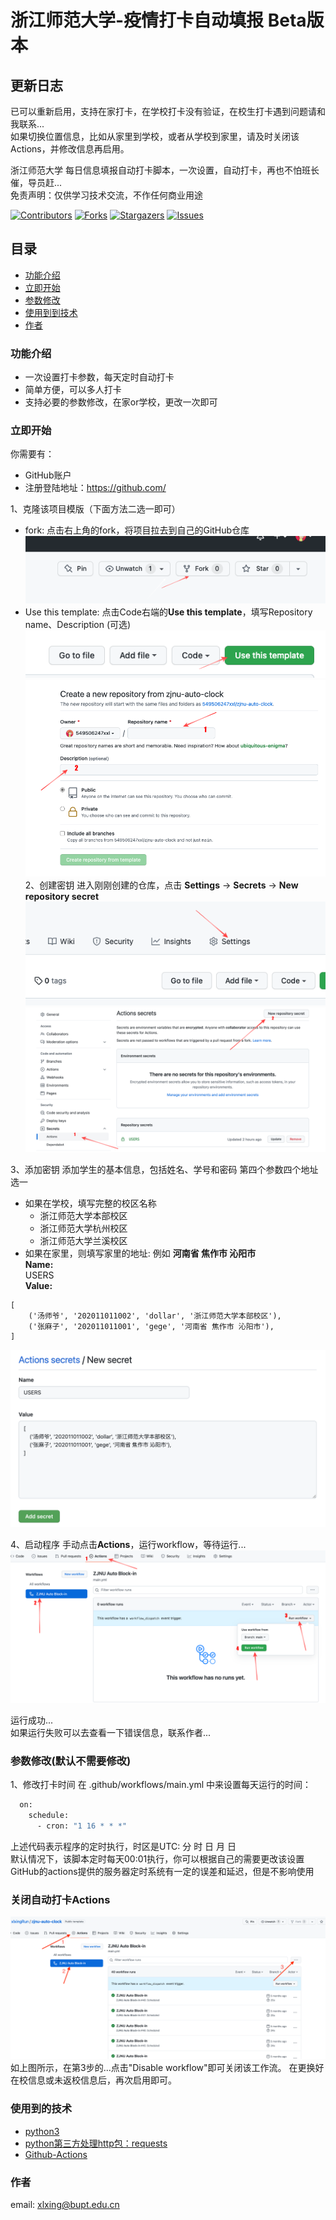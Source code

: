 # 浙江师范大学-疫情打卡自动填报 Beta版本
## 更新日志
已可以重新启用，支持在家打卡，在学校打卡没有验证，在校生打卡遇到问题请和我联系...  
如果切换位置信息，比如从家里到学校，或者从学校到家里，请及时关闭该Actions，并修改信息再启用。

浙江师范大学 每日信息填报自动打卡脚本，一次设置，自动打卡，再也不怕班长催，导员赶...</br>
免责声明：仅供学习技术交流，不作任何商业用途 </br>

<!-- PROJECT SHIELDS -->

[![Contributors][contributors-shield]][contributors-url]
[![Forks][forks-shield]][forks-url]
[![Stargazers][stars-shield]][stars-url]
[![Issues][issues-shield]][issues-url]

 
## 目录

- [功能介绍](#功能介绍)
- [立即开始](#立即开始)
- [参数修改](#参数修改)
- [使用到到技术](#使用到的技术)
- [作者](#作者)

### 功能介绍
- 一次设置打卡参数，每天定时自动打卡
- 简单方便，可以多人打卡
- 支持必要的参数修改，在家or学校，更改一次即可

### 立即开始
你需要有：
- GitHub账户
- 注册登陆地址：https://github.com/

1、克隆该项目模版（下面方法二选一即可）
- fork: 点击右上角的fork，将项目拉去到自己的GitHub仓库 </br>
<img src='image/fork.png'></img>
- Use this template: 点击Code右端的**Use this template**，填写Repository name、Description (可选) </br>
<img src='image/use this template.png'></img> </br>
<img src='image/template.png'></img></br>
2、创建密钥
进入刚刚创建的仓库，点击
**Settings** -> **Secrets** -> **New repository secret** </br>
<img src='image/settings.png'></img></br>
<img src='image/secrets.png'></img></br>

3、添加密钥
添加学生的基本信息，包括姓名、学号和密码
第四个参数四个地址选一
- 如果在学校，填写完整的校区名称
  - 浙江师范大学本部校区
  - 浙江师范大学杭州校区
  - 浙江师范大学兰溪校区
- 如果在家里，则填写家里的地址: 例如 **河南省 焦作市 沁阳市**  
**Name:**   
USERS  
**Value:**  
```python3
[
    ('汤师爷', '202011011002', 'dollar', '浙江师范大学本部校区'),
    ('张麻子', '202011011001', 'gege', '河南省 焦作市 沁阳市'),
]
```
<img src='image/users.png'></img></br>

4、启动程序
手动点击**Actions**，运行workflow，等待运行...  
<img src='image/run.png'></img>  

运行成功...  
如果运行失败可以去查看一下错误信息，联系作者...

### 参数修改(默认不需要修改)
1、修改打卡时间
在 .github/workflows/main.yml 中来设置每天运行的时间：
```bash
  on:
    schedule:
      - cron: "1 16 * * *"
```
上述代码表示程序的定时执行，时区是UTC: 分 时 日 月 日 </br>
默认情况下，该脚本定时每天00:01执行，你可以根据自己的需要更改该设置</br>
GitHub的actions提供的服务器定时系统有一定的误差和延迟，但是不影响使用</br>

### 关闭自动打卡Actions
<img src='image/disable_workflow.png'></img></br>
如上图所示，在第3步的...点击"Disable workflow"即可关闭该工作流。
在更换好在校信息或未返校信息后，再次启用即可。

### 使用到的技术

- [python3](https://www.python.org/)
- [python第三方处理http包：requests](https://pypi.org/project/requests/)
- [Github-Actions](https://docs.github.com/en/actions/learn-github-actions)


### 作者

email: xlxing@bupt.edu.cn

<!-- links -->
[contributors-shield]: https://img.shields.io/github/contributors/549506247xxl/zjnu-auto-clock.svg?style=flat-square
[contributors-url]: https://github.com/549506247xxl/zjnu-auto-clock/graphs/contributors
[forks-shield]: https://img.shields.io/github/forks/549506247xxl/zjnu-auto-clock.svg?style=flat-square
[forks-url]: https://github.com/549506247xxl/zjnu-auto-clock/network/members
[stars-shield]: https://img.shields.io/github/stars/549506247xxl/zjnu-auto-clock.svg?style=flat-square
[stars-url]: https://github.com/549506247xxl/zjnu-auto-clock/stargazers
[issues-shield]: https://img.shields.io/github/issues/549506247xxl/zjnu-auto-clock.svg?style=flat-square
[issues-url]: https://github.com/549506247xxl/zjnu-auto-clock/issues
